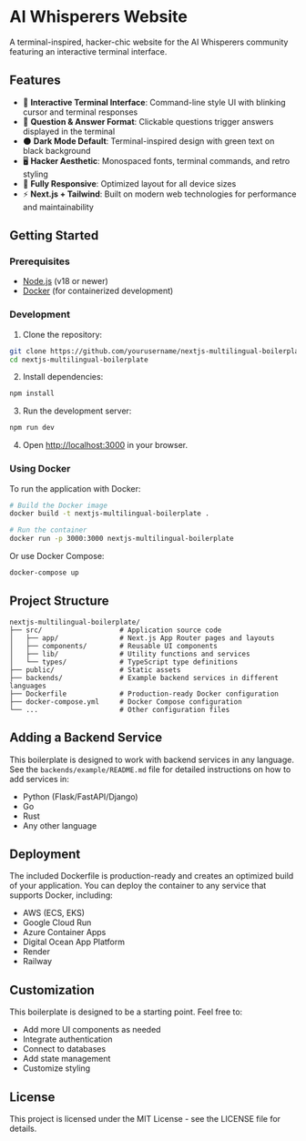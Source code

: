 # AI Whisperers Website

A terminal-inspired, hacker-chic website for the AI Whisperers community featuring an interactive terminal interface.

## Features

- 🧠 **Interactive Terminal Interface**: Command-line style UI with blinking cursor and terminal responses
- 💬 **Question & Answer Format**: Clickable questions trigger answers displayed in the terminal
- 🌑 **Dark Mode Default**: Terminal-inspired design with green text on black background
- 🖥️ **Hacker Aesthetic**: Monospaced fonts, terminal commands, and retro styling
- 📱 **Fully Responsive**: Optimized layout for all device sizes
- ⚡ **Next.js + Tailwind**: Built on modern web technologies for performance and maintainability

## Getting Started

### Prerequisites

- [Node.js](https://nodejs.org/) (v18 or newer)
- [Docker](https://www.docker.com/get-started) (for containerized development)

### Development

1. Clone the repository:

```bash
git clone https://github.com/yourusername/nextjs-multilingual-boilerplate.git
cd nextjs-multilingual-boilerplate
```

2. Install dependencies:

```bash
npm install
```

3. Run the development server:

```bash
npm run dev
```

4. Open [http://localhost:3000](http://localhost:3000) in your browser.

### Using Docker

To run the application with Docker:

```bash
# Build the Docker image
docker build -t nextjs-multilingual-boilerplate .

# Run the container
docker run -p 3000:3000 nextjs-multilingual-boilerplate
```

Or use Docker Compose:

```bash
docker-compose up
```

## Project Structure

```
nextjs-multilingual-boilerplate/
├── src/                   # Application source code
│   ├── app/               # Next.js App Router pages and layouts
│   ├── components/        # Reusable UI components
│   ├── lib/               # Utility functions and services
│   └── types/             # TypeScript type definitions
├── public/                # Static assets
├── backends/              # Example backend services in different languages
├── Dockerfile             # Production-ready Docker configuration
├── docker-compose.yml     # Docker Compose configuration
└── ...                    # Other configuration files
```

## Adding a Backend Service

This boilerplate is designed to work with backend services in any language. See the `backends/example/README.md` file for detailed instructions on how to add services in:

- Python (Flask/FastAPI/Django)
- Go
- Rust
- Any other language

## Deployment

The included Dockerfile is production-ready and creates an optimized build of your application. You can deploy the container to any service that supports Docker, including:

- AWS (ECS, EKS)
- Google Cloud Run
- Azure Container Apps
- Digital Ocean App Platform
- Render
- Railway

## Customization

This boilerplate is designed to be a starting point. Feel free to:

- Add more UI components as needed
- Integrate authentication
- Connect to databases
- Add state management
- Customize styling

## License

This project is licensed under the MIT License - see the LICENSE file for details.